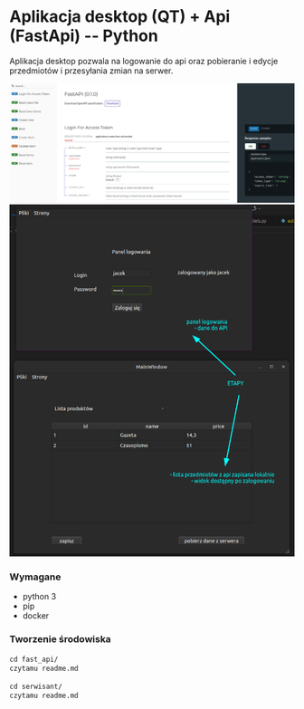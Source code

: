 # Aplikacja desktop (QT) + Api (FastApi) -- Python

Aplikacja desktop pozwala na logowanie do api oraz pobieranie i edycje przedmiotów i przesyłania zmian na serwer.

![alt text](screen1.png "Title")
![alt text](screen2.png "Title")

### Wymagane

* python 3
* pip
* docker

### Tworzenie środowiska

```
cd fast_api/
czytamu readme.md

cd serwisant/
czytamu readme.md
```


